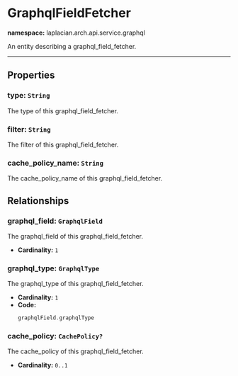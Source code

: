 # **GraphqlFieldFetcher**
**namespace:** laplacian.arch.api.service.graphql

An entity describing a graphql_field_fetcher.



---

## Properties

### type: `String`
The type of this graphql_field_fetcher.

### filter: `String`
The filter of this graphql_field_fetcher.

### cache_policy_name: `String`
The cache_policy_name of this graphql_field_fetcher.

## Relationships

### graphql_field: `GraphqlField`
The graphql_field of this graphql_field_fetcher.
- **Cardinality:** `1`

### graphql_type: `GraphqlType`
The graphql_type of this graphql_field_fetcher.
- **Cardinality:** `1`
- **Code:**
  ```kotlin
  graphqlField.graphqlType
  ```

### cache_policy: `CachePolicy?`
The cache_policy of this graphql_field_fetcher.
- **Cardinality:** `0..1`